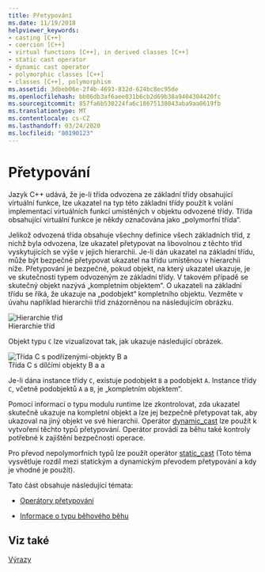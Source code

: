 ```yaml
---
title: Přetypování
ms.date: 11/19/2018
helpviewer_keywords:
- casting [C++]
- coercion [C++]
- virtual functions [C++], in derived classes [C++]
- static cast operator
- dynamic cast operator
- polymorphic classes [C++]
- classes [C++], polymorphism
ms.assetid: 3dbeb06e-2f4b-4693-832d-624bc8ec95de
ms.openlocfilehash: bb06db3af6aee031b6cb2d69b38a9404304420fc
ms.sourcegitcommit: 857fa6b530224fa6c18675138043aba9aa0619fb
ms.translationtype: MT
ms.contentlocale: cs-CZ
ms.lasthandoff: 03/24/2020
ms.locfileid: "80190123"
---
```

# <a name="casting"></a>Přetypování

Jazyk C++ udává, že je-li třída odvozena ze základní třídy obsahující virtuální funkce, lze ukazatel na typ této základní třídy použít k volání implementací virtuálních funkcí umístěných v objektu odvozené třídy. Třída obsahující virtuální funkce je někdy označována jako „polymorfní třída“.

Jelikož odvozená třída obsahuje všechny definice všech základních tříd, z nichž byla odvozena, lze ukazatel přetypovat na libovolnou z těchto tříd vyskytujících se výše v jejich hierarchii. Je-li dán ukazatel na základní třídu, může být bezpečné přetypovat ukazatel na třídu umístěnou v hierarchii níže. Přetypování je bezpečné, pokud objekt, na který ukazatel ukazuje, je ve skutečnosti typem odvozeným ze základní třídy. V takovém případě se skutečný objekt nazývá „kompletním objektem“. O ukazateli na základní třídu se říká, že ukazuje na „podobjekt“ kompletního objektu. Vezměte v úvahu například hierarchii tříd znázorněnou na následujícím obrázku.

![Hierarchie tříd](../cpp/media/vc38zz1.gif "Hierarchie tříd") <br/>
Hierarchie tříd

Objekt typu `C` lze vizualizovat tak, jak ukazuje následující obrázek.

![Třída C s podřízenými&#45;objekty B a](../cpp/media/vc38zz2.gif "Třída C s podřízenými&#45;objekty B a") <br/>
Třída C s dílčími objekty B a a

Je-li dána instance třídy `C`, existuje podobjekt `B` a podobjekt `A`. Instance třídy `C`, včetně podobjektů `A` a `B`, je „kompletním objektem“.

Pomocí informací o typu modulu runtime lze zkontrolovat, zda ukazatel skutečně ukazuje na kompletní objekt a lze jej bezpečně přetypovat tak, aby ukazoval na jiný objekt ve své hierarchii. Operátor [dynamic_cast](../cpp/dynamic-cast-operator.md) lze použít k vytvoření těchto typů přetypování. Operátor provádí za běhu také kontroly potřebné k zajištění bezpečnosti operace.

Pro převod nepolymorfních typů lze použít operátor [static_cast](../cpp/static-cast-operator.md) (Toto téma vysvětluje rozdíl mezi statickým a dynamickým převodem přetypování a kdy je vhodné je použít).

Tato část obsahuje následující témata:

- [Operátory přetypování](../cpp/casting-operators.md)

- [Informace o typu běhového běhu](../cpp/run-time-type-information.md)

## <a name="see-also"></a>Viz také

[Výrazy](../cpp/expressions-cpp.md)
